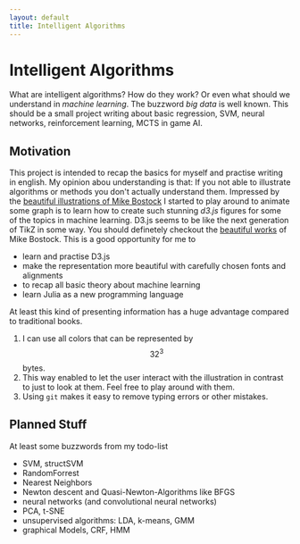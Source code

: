 ```yaml
---
layout: default
title: Intelligent Algorithms
---
```



Intelligent Algorithms
==========

What are intelligent algorithms? How do they work? Or even what should we understand in *machine learning*. The buzzword *big data* is well known. This should be a small project writing about basic regression, SVM, neural networks, reinforcement learning, MCTS in game AI.

Motivation
-----------
This project is intended to recap the basics for myself and practise writing in english. My opinion abou understanding is that: If you not able to illustrate algorithms or methods you don't actually understand them. Impressed by the [beautiful illustrations of Mike Bostock][mike] I started to play around to animate some graph is to learn how to create such stunning *d3.js* figures for some of the topics in machine learning. D3.js seems to be like the next generation of TikZ in some way. You should definetely checkout the [beautiful works][mike] of Mike Bostock.
This is a good opportunity for me to

- learn and practise D3.js
- make the representation more beautiful with carefully chosen fonts and alignments
- to recap all basic theory about machine learning
- learn Julia as a new programming language

At least this kind of presenting information has a huge advantage compared to traditional books. 

1. I can use all colors that can be represented by $$32^3$$ bytes.
2. This way enabled to let the user interact with the illustration in contrast to just to look at them. Feel free to play around with them.
3. Using `git` makes it easy to remove typing errors or other mistakes.

Planned Stuff
--------------

At least some buzzwords from my todo-list

- SVM, structSVM
- RandomForrest
- Nearest Neighbors
- Newton descent and Quasi-Newton-Algorithms like BFGS
- neural networks (and convolutional neural networks)
- PCA, t-SNE
- unsupervised algorithms: LDA, k-means, GMM
- graphical Models, CRF, HMM


[mike]:http://bost.ocks.org/mike/

